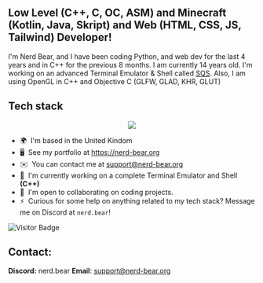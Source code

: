 ## Low Level (C++, C, OC, ASM) and Minecraft (Kotlin, Java, Skript) and Web (HTML, CSS, JS, Tailwind) Developer!

I'm Nerd Bear, and I have been coding Python, and web dev for the last 4 years and in C++ for the previous 8 months. I am currently 14 years old. I'm working on an advanced Terminal Emulator & Shell called [SQS](https://github.com/nerd-bear/sqs). Also, I am using OpenGL in C++ and Objective C (GLFW, GLAD, KHR, GLUT)


## Tech stack
<p align="center">
    <a href="https://github.com/LelouchFR/skill-icons">
        <img src="https://go-skill-icons.vercel.app/api/icons?i=ts,js,html,css,cpp,react,kotlin,java,python,bash,maven,gradle,bootstrap,bulma,nextjs,tailwind,cmake,githubactions,jquery,discord,mongodb,sqlite,postgresql,vim,neovim,idea,vscode,docker,github&perline=13" />
    </a>
</p>

*   🌍  I'm based in the United Kindom
*   🖥️  See my portfolio at https://nerd-bear.org
*   ✉️  You can contact me at [support@nerd-bear.org](mailto:support@nerd-bear.org)
*   🚀  I'm currently working on a complete Terminal Emulator and Shell **(C++)**
*   🤝  I'm open to collaborating on coding projects.
*   ⚡  Curious for some help on anything related to my tech stack? Message me on Discord at `nerd.bear`!


![Visitor Badge](https://visitor-badge.laobi.icu/badge?page_id=nerd-bear.visitor-badge.issue.1)

## Contact:

**Discord:** nerd.bear
**Email**: support@nerd-bear.org
